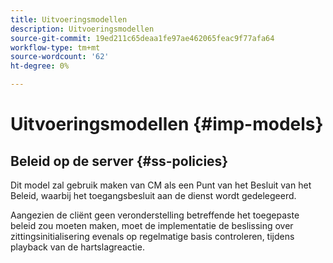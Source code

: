 ```yaml
---
title: Uitvoeringsmodellen
description: Uitvoeringsmodellen
source-git-commit: 19ed211c65deaa1fe97ae462065feac9f77afa64
workflow-type: tm+mt
source-wordcount: '62'
ht-degree: 0%

---
```



# Uitvoeringsmodellen {#imp-models}

## Beleid op de server {#ss-policies}

Dit model zal gebruik maken van CM als een Punt van het Besluit van het Beleid, waarbij het toegangsbesluit aan de dienst wordt gedelegeerd.

Aangezien de cliënt geen veronderstelling betreffende het toegepaste beleid zou moeten maken, moet de implementatie de beslissing over zittingsinitialisering evenals op regelmatige basis controleren, tijdens playback van de hartslagreactie.

